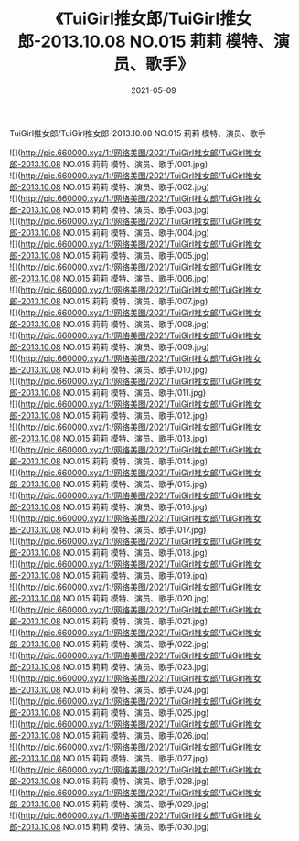﻿---
layout: post
title:  《TuiGirl推女郎/TuiGirl推女郎-2013.10.08 NO.015 莉莉 模特、演员、歌手》
date:   2021-05-09
img: http://pic.660000.xyz/1:/网络美图/2021/TuiGirl推女郎/TuiGirl推女郎-2013.10.08 NO.015 莉莉 模特、演员、歌手/000.jpg
categories: [美女, 清纯, 唯美]
---

TuiGirl推女郎/TuiGirl推女郎-2013.10.08 NO.015 莉莉 模特、演员、歌手

 ![](http://pic.660000.xyz/1:/网络美图/2021/TuiGirl推女郎/TuiGirl推女郎-2013.10.08 NO.015 莉莉 模特、演员、歌手/001.jpg) <br>![](http://pic.660000.xyz/1:/网络美图/2021/TuiGirl推女郎/TuiGirl推女郎-2013.10.08 NO.015 莉莉 模特、演员、歌手/002.jpg) <br>![](http://pic.660000.xyz/1:/网络美图/2021/TuiGirl推女郎/TuiGirl推女郎-2013.10.08 NO.015 莉莉 模特、演员、歌手/003.jpg) <br>![](http://pic.660000.xyz/1:/网络美图/2021/TuiGirl推女郎/TuiGirl推女郎-2013.10.08 NO.015 莉莉 模特、演员、歌手/004.jpg) <br>![](http://pic.660000.xyz/1:/网络美图/2021/TuiGirl推女郎/TuiGirl推女郎-2013.10.08 NO.015 莉莉 模特、演员、歌手/005.jpg) <br>![](http://pic.660000.xyz/1:/网络美图/2021/TuiGirl推女郎/TuiGirl推女郎-2013.10.08 NO.015 莉莉 模特、演员、歌手/006.jpg) <br>![](http://pic.660000.xyz/1:/网络美图/2021/TuiGirl推女郎/TuiGirl推女郎-2013.10.08 NO.015 莉莉 模特、演员、歌手/007.jpg) <br>![](http://pic.660000.xyz/1:/网络美图/2021/TuiGirl推女郎/TuiGirl推女郎-2013.10.08 NO.015 莉莉 模特、演员、歌手/008.jpg) <br>![](http://pic.660000.xyz/1:/网络美图/2021/TuiGirl推女郎/TuiGirl推女郎-2013.10.08 NO.015 莉莉 模特、演员、歌手/009.jpg) <br>![](http://pic.660000.xyz/1:/网络美图/2021/TuiGirl推女郎/TuiGirl推女郎-2013.10.08 NO.015 莉莉 模特、演员、歌手/010.jpg) <br>![](http://pic.660000.xyz/1:/网络美图/2021/TuiGirl推女郎/TuiGirl推女郎-2013.10.08 NO.015 莉莉 模特、演员、歌手/011.jpg) <br>![](http://pic.660000.xyz/1:/网络美图/2021/TuiGirl推女郎/TuiGirl推女郎-2013.10.08 NO.015 莉莉 模特、演员、歌手/012.jpg) <br>![](http://pic.660000.xyz/1:/网络美图/2021/TuiGirl推女郎/TuiGirl推女郎-2013.10.08 NO.015 莉莉 模特、演员、歌手/013.jpg) <br>![](http://pic.660000.xyz/1:/网络美图/2021/TuiGirl推女郎/TuiGirl推女郎-2013.10.08 NO.015 莉莉 模特、演员、歌手/014.jpg) <br>![](http://pic.660000.xyz/1:/网络美图/2021/TuiGirl推女郎/TuiGirl推女郎-2013.10.08 NO.015 莉莉 模特、演员、歌手/015.jpg) <br>![](http://pic.660000.xyz/1:/网络美图/2021/TuiGirl推女郎/TuiGirl推女郎-2013.10.08 NO.015 莉莉 模特、演员、歌手/016.jpg) <br>![](http://pic.660000.xyz/1:/网络美图/2021/TuiGirl推女郎/TuiGirl推女郎-2013.10.08 NO.015 莉莉 模特、演员、歌手/017.jpg) <br>![](http://pic.660000.xyz/1:/网络美图/2021/TuiGirl推女郎/TuiGirl推女郎-2013.10.08 NO.015 莉莉 模特、演员、歌手/018.jpg) <br>![](http://pic.660000.xyz/1:/网络美图/2021/TuiGirl推女郎/TuiGirl推女郎-2013.10.08 NO.015 莉莉 模特、演员、歌手/019.jpg) <br>![](http://pic.660000.xyz/1:/网络美图/2021/TuiGirl推女郎/TuiGirl推女郎-2013.10.08 NO.015 莉莉 模特、演员、歌手/020.jpg) <br>![](http://pic.660000.xyz/1:/网络美图/2021/TuiGirl推女郎/TuiGirl推女郎-2013.10.08 NO.015 莉莉 模特、演员、歌手/021.jpg) <br>![](http://pic.660000.xyz/1:/网络美图/2021/TuiGirl推女郎/TuiGirl推女郎-2013.10.08 NO.015 莉莉 模特、演员、歌手/022.jpg) <br>![](http://pic.660000.xyz/1:/网络美图/2021/TuiGirl推女郎/TuiGirl推女郎-2013.10.08 NO.015 莉莉 模特、演员、歌手/023.jpg) <br>![](http://pic.660000.xyz/1:/网络美图/2021/TuiGirl推女郎/TuiGirl推女郎-2013.10.08 NO.015 莉莉 模特、演员、歌手/024.jpg) <br>![](http://pic.660000.xyz/1:/网络美图/2021/TuiGirl推女郎/TuiGirl推女郎-2013.10.08 NO.015 莉莉 模特、演员、歌手/025.jpg) <br>![](http://pic.660000.xyz/1:/网络美图/2021/TuiGirl推女郎/TuiGirl推女郎-2013.10.08 NO.015 莉莉 模特、演员、歌手/026.jpg) <br>![](http://pic.660000.xyz/1:/网络美图/2021/TuiGirl推女郎/TuiGirl推女郎-2013.10.08 NO.015 莉莉 模特、演员、歌手/027.jpg) <br>![](http://pic.660000.xyz/1:/网络美图/2021/TuiGirl推女郎/TuiGirl推女郎-2013.10.08 NO.015 莉莉 模特、演员、歌手/028.jpg) <br>![](http://pic.660000.xyz/1:/网络美图/2021/TuiGirl推女郎/TuiGirl推女郎-2013.10.08 NO.015 莉莉 模特、演员、歌手/029.jpg) <br>![](http://pic.660000.xyz/1:/网络美图/2021/TuiGirl推女郎/TuiGirl推女郎-2013.10.08 NO.015 莉莉 模特、演员、歌手/030.jpg) <br>